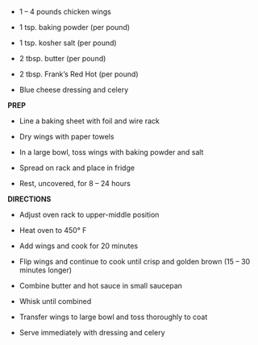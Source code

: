 -   1 – 4 pounds chicken wings

-   1 tsp. baking powder (per pound)

-   1 tsp. kosher salt (per pound)

-   2 tbsp. butter (per pound)

-   2 tbsp. Frank’s Red Hot (per pound)

-   Blue cheese dressing and celery

**PREP**

-   Line a baking sheet with foil and wire rack

-   Dry wings with paper towels

-   In a large bowl, toss wings with baking powder and salt

-   Spread on rack and place in fridge

-   Rest, uncovered, for 8 – 24 hours

**DIRECTIONS**

-   Adjust oven rack to upper-middle position

-   Heat oven to 450° F

-   Add wings and cook for 20 minutes

-   Flip wings and continue to cook until crisp and golden brown (15 –
    30 minutes longer)

-   Combine butter and hot sauce in small saucepan

-   Whisk until combined

-   Transfer wings to large bowl and toss thoroughly to coat

-   Serve immediately with dressing and celery
